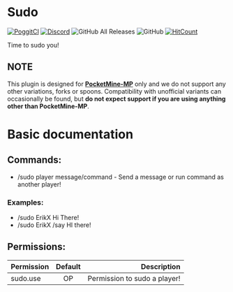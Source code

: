 # Sudo
[![PoggitCI](https://poggit.pmmp.io/shield.state/Sudo)](https://poggit.pmmp.io/p/Sudo)
[![Discord](https://discordapp.com/api/guilds/717993428423671818/embed.png)](https://discord.gg/ZyUUy57)
![GitHub All Releases](https://img.shields.io/github/downloads/ErikX-PMMP/Sudo/total)
![GitHub](https://img.shields.io/github/license/ErikX-PMMP/Sudo)
[![HitCount](http://hits.dwyl.com/ErikX-PMMP/Sudo.svg)](http://hits.dwyl.com/ErikX-PMMP/Sudo)

Time to sudo you!

## NOTE
This plugin is designed for **[PocketMine-MP](https://github.com/pmmp/PocketMine-MP)** only and we do not support any other variations, forks or spoons.
Compatibility with unofficial variants can occasionally be found, but **do not expect support if you are using anything other than PocketMine-MP**.

# Basic documentation
## Commands:
- /sudo player message/command - Send a message or run command as another player!
### Examples:
- /sudo ErikX Hi There!
- /sudo ErikX /say HI there!

## Permissions:

| Permission    | Default       | Description                  |
| ------------- |:-------------:| ----------------------------:|
| sudo.use      |      OP       | Permission to sudo a player! |

